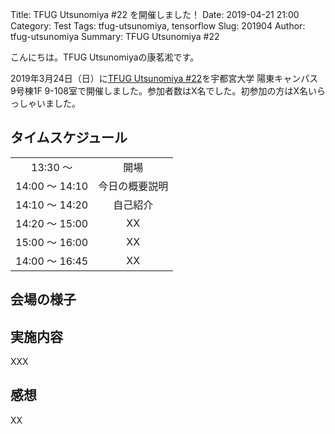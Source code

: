 Title: TFUG Utsunomiya  #22 を開催しました！
Date: 2019-04-21 21:00
Category: Test
Tags: tfug-utsunomiya, tensorflow
Slug: 201904
Author: tfug-utsunomiya
Summary: TFUG Utsunomiya  #22 

こんにちは。TFUG Utsunomiyaの康茗淞です。

2019年3月24日（日）に[TFUG Utsunomiya #22](https://tfug-utsunomiya.connpass.com/event/120650/)を宇都宮大学 陽東キャンパス 9号棟1F 9-108室で開催しました。参加者数はX名でした。初参加の方はX名いらっしゃいました。

## タイムスケジュール

|||
|:-:|:-:|
|13:30 〜 |開場|
|14:00 〜 14:10|今日の概要説明|
|14:10 〜 14:20|自己紹介|
|14:20 〜 15:00|XX|
|15:00 〜 16:00|XX|
|14:00 〜 16:45|XX|

## 会場の様子


## 実施内容

XXX



## 感想

XX
